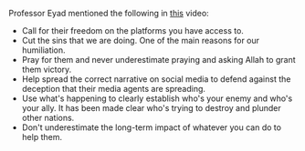 Professor Eyad mentioned the following in [this](https://www.youtube.com/watch?v=v3E6OCi4Dl8) video:

* Call for their freedom on the platforms you have access to.
* Cut the sins that we are doing. One of the main reasons for our humiliation.
* Pray for them and never underestimate praying and asking Allah to grant them victory.
* Help spread the correct narrative on social media to defend against the deception that their media agents are spreading.
* Use what's happening to clearly establish who's your enemy and who's your ally. It has been made clear who's trying to destroy and plunder other nations.
* Don't underestimate the long-term impact of whatever you can do to help them.
